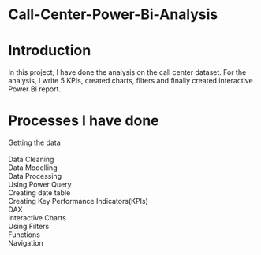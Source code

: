 # Call-Center-Power-Bi-Analysis

# Introduction 
In this project, I have done the analysis on the call center dataset. For the analysis, I write 5 KPIs, created charts, filters and finally created interactive Power Bi report.
<br>
# Processes I have done
Getting the data  <br>
 <br>
Data Cleaning  <br>
Data Modelling <br>
Data Processing <br>
Using Power Query <br>
Creating date table <br>
Creating Key Performance Indicators(KPIs)  <br>
DAX  <br>
Interactive Charts  <br>
Using Filters <br>
Functions <br>
Navigation <br>




